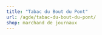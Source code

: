 ```yaml
---
title: "Tabac du Bout du Pont"
url: /agde/tabac-du-bout-du-pont/
shop: marchand de journaux
---
```

